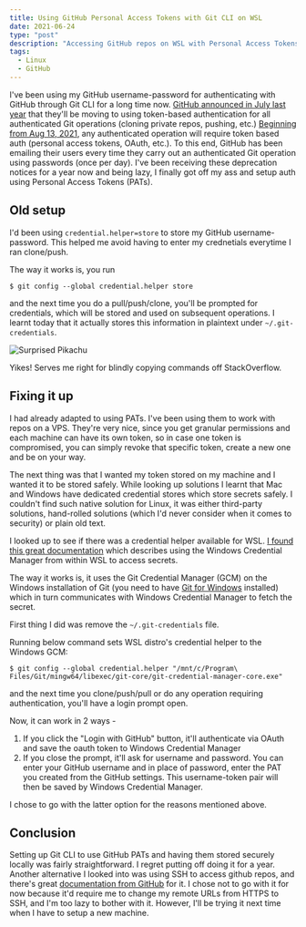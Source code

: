 ```yaml
---
title: Using GitHub Personal Access Tokens with Git CLI on WSL
date: 2021-06-24
type: "post"
description: "Accessing GitHub repos on WSL with Personal Access Tokens"
tags:
  - Linux
  - GitHub
---
```


I've been using my GitHub username-password for authenticating with GitHub through Git CLI for a long time now. [GitHub announced in July last year](https://github.blog/2020-07-30-token-authentication-requirements-for-api-and-git-operations/) that they'll be moving to using token-based authentication for all authenticated Git operations (cloning private repos, pushing, etc.) [Beginning from Aug 13, 2021](https://github.blog/2020-12-15-token-authentication-requirements-for-git-operations/), any authenticated operation will require token based auth (personal access tokens, OAuth, etc.). To this end, GitHub has been emailing their users every time they carry out an authenticated Git operation using passwords (once per day). I've been receiving these deprecation notices for a year now and being lazy, I finally got off my ass and setup auth using Personal Access Tokens (PATs).

## Old setup

I'd been using `credential.helper=store` to store my GitHub username-password. This helped me avoid having to enter my crednetials everytime I ran clone/push.

The way it works is, you run

```
$ git config --global credential.helper store
```

and the next time you do a pull/push/clone, you'll be prompted for credentials, which will be stored and used on subsequent operations. I learnt today that it actually stores this information in plaintext under `~/.git-credentials`.

![Surprised Pikachu](/images/surprised-pikachu.png "Surprised Pikachu")

Yikes! Serves me right for blindly copying commands off StackOverflow.

## Fixing it up

I had already adapted to using PATs. I've been using them to work with repos on a VPS. They're very nice, since you get granular permissions and each machine can have its own token, so in case one token is compromised, you can simply revoke that specific token, create a new one and be on your way.

The next thing was that I wanted my token stored on my machine and I wanted it to be stored safely. While looking up solutions I learnt that Mac and Windows have dedicated credential stores which store secrets safely. I couldn't find such native solution for Linux, it was either third-party solutions, hand-rolled solutions (which I'd never consider when it comes to security) or plain old text.

I looked up to see if there was a credential helper available for WSL. [I found this great documentation](https://docs.microsoft.com/en-us/windows/wsl/tutorials/wsl-git#git-credential-manager-setup) which describes using the Windows Credential Manager from within WSL to access secrets.

The way it works is, it uses the Git Credential Manager (GCM) on the Windows installation of Git (you need to have [Git for Windows](https://git-scm.com/download/win) installed) which in turn communicates with Windows Credential Manager to fetch the secret.

First thing I did was remove the `~/.git-credentials` file.

Running below command sets WSL distro's credential helper to the Windows GCM:

```
$ git config --global credential.helper "/mnt/c/Program\ Files/Git/mingw64/libexec/git-core/git-credential-manager-core.exe"
```

and the next time you clone/push/pull or do any operation requiring authentication, you'll have a login prompt open.

Now, it can work in 2 ways -

1.  If you click the "Login with GitHub" button, it'll authenticate via OAuth and save the oauth token to Windows Credential Manager
2.  If you close the prompt, it'll ask for username and password. You can enter your GitHub username and in place of password, enter the PAT you created from the GitHub settings. This username-token pair will then be saved by Windows Credential Manager.

I chose to go with the latter option for the reasons mentioned above.

## Conclusion

Setting up Git CLI to use GitHub PATs and having them stored securely locally was fairly straightforward. I regret putting off doing it for a year. Another alternative I looked into was using SSH to access github repos, and there's great [documentation from GitHub](https://docs.github.com/en/github/authenticating-to-github/connecting-to-github-with-ssh) for it. I chose not to go with it for now because it'd require me to change my remote URLs from HTTPS to SSH, and I'm too lazy to bother with it. However, I'll be trying it next time when I have to setup a new machine.
